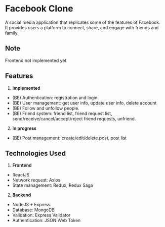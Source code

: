 # Facebook Clone

A social media application that replicates some of the features of Facebook. It provides users a platform to connect, share, and engage with friends and family.

## Note

Frontend not implemented yet.

## Features

1. **Implemented**

- (BE) Authentication: registration and login.
- (BE) User management: get user info, update user info, delete account
- (BE) Follow and unfollow people.
- (BE) Friend system: friend list, friend request list, send/receive/cancel/accept/reject friend requests, unfriend.

2. **In progress**

- (BE) Post management: create/edit/delete post, post list

## Technologies Used

1. **Frontend**

- ReactJS
- Network request: Axios
- State management: Redux, Redux Saga

2. **Backend**

- NodeJS + Express
- Database: MongoDB
- Validation: Express Validator
- Authentication: JSON Web Token
